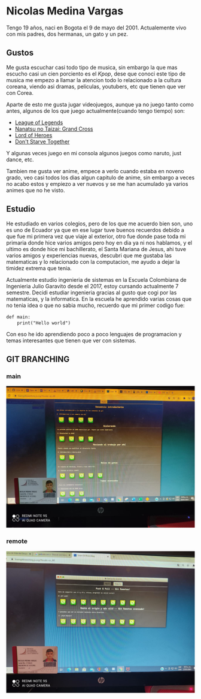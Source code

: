 # **Nicolas Medina Vargas**


Tengo 19 años, naci en Bogota el 9 de mayo del 2001. Actualemente vivo con mis padres, dos hermanas, un gato y un pez.

## **Gustos**

Me gusta escuchar casi todo tipo de musica, sin embargo la que mas escucho casi un cien porciento es el *Kpop*, dese que conoci este tipo de musica me empezo a llamar la atencion todo lo relacionado a la cultura coreana, viendo asi dramas, peliculas, youtubers, etc que tienen que ver con Corea.

Aparte de esto me gusta jugar videojuegos, aunque ya no juego tanto como antes, algunos de los que juego actualmente(cuando tengo tiempo) son:
* [League of Legends](https://na.leagueoflegends.com/es-mx/)
* [Nanatsu no Taizai: Grand Cross](https://7dsgc.netmarble.com/es)
* [Lord of Heroes](https://blog-en.lordofheroes.com/)
* [Don't Starve Together](https://www.klei.com/games/dont-starve-together)

Y algunas veces juego en mi consola algunos juegos como naruto, just dance, etc.

Tambien me gusta ver anime, empece a verlo cuando estaba en noveno grado, veo casi todos los dias algun capitulo de anime, sin embargo a veces no acabo estos y empiezo a ver nuevos y se me han acumulado ya varios animes que no he visto.


## **Estudio**

He estudiado en varios colegios, pero de los que me acuerdo bien son, uno es uno de Ecuador ya que en ese lugar tuve buenos recuerdos debido a que fue mi primera vez que viaje al exterior, otro fue donde pase toda mi primaria donde hice varios amigos pero hoy en dia ya ni nos hablamos, y el ultimo es donde hice mi bachillerato, el Santa Mariana de Jesus, ahi tuve varios amigos y experiencias nuevas, descubri que me gustaba las matematicas y lo relacionado con la computacion, me ayudo a dejar la timidez extrema que tenia.

Actualmente estudio ingenieria de sistemas en la Escuela Colombiana de Ingenieria Julio Garavito desde el 2017, estoy cursando actualmente 7 semestre. Decidi estudiar ingenieria gracias al gusto que cogi por las matematicas, y la informatica. En la escuela he aprendido varias cosas que no tenia idea o que no sabia mucho, recuerdo que mi primer codigo fue:

```
def main:
    print("Hello world")
```

Con eso he ido aprendiendo poco a poco lenguajes de programacion y temas interesantes que tienen que ver con sistemas.

## **GIT BRANCHING**

### main
![](https://github.com/conejihan/cicloslab/blob/main/Nicolas/WhatsApp%20Image%202021-01-27%20at%208.56.27%20AM1.jpeg)

### remote
![](https://github.com/conejihan/cicloslab/blob/main/Nicolas/WhatsApp%20Image%202021-01-27%20at%208.56.27%20AM.jpeg)
